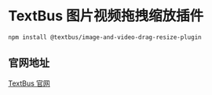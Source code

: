# TextBus 图片视频拖拽缩放插件

```
npm install @textbus/image-and-video-drag-resize-plugin
```

## 官网地址
[TextBus 官网](https://textbus.tanboui.com)
